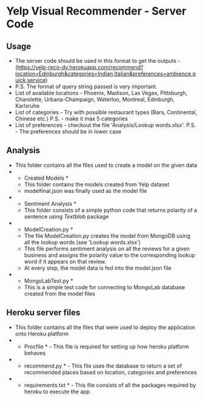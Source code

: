 Yelp Visual Recommender - Server Code
=====================================

Usage
-----

- The server code should be used in this format to get the outputs - (https://yelp-reco-dv.herokuapp.com/recommend?location=Edinburgh&categories=Indian,Italian&preferences=ambience,quick,service)
- P.S. The format of query string passed is very important. 
- List of available locations - Phoenix, Madison, Las Vegas, Pittsburgh, Charolette, Urbana-Champaign, Waterloo, Montreal, Edinburgh, Karlsruhe
- List of categories - Try with possible restaurant types (Bars, Continental, Chinese etc.) P.S. - make it max 5 categories
- List of preferences - checkout the file 'Analysis/Lookup words.xlsx'. P.S. - The preferences should be in lower case

Analysis
--------

- This folder contains all the files used to create a model on the given data
- * Created Models *
  - This folder contains the models created from Yelp dataset
  - modelfinal.json was finally used as the model file
- * Sentiment Analysis *
  - This folder consists of a simple python code that returns polarity of a sentence using *Textblob* package
- * ModelCreation.py *
  - The file ModelCreation.py creates the model from MongoDB using all the lookup words (see 'Lookup words.xlsx')
  - This file performs sentiment analysis on all the reviews for a given business and assigns the polarity value to the corresponding lookup word if it appears on that review.
  - At every step, the model data is fed into the model.json file
- * MongoLabTest.py *
  - This is a simple test code for connecting to MongoLab database created from the model files

Heroku server files
-------------------

- This folder contains all the files that were used to deploy the application onto Heroku platform
- * Procfile * - This file is required for setting up how heroku platform behaves
- * recommend.py * - This file uses the database to return a set of recommended places based on location, categories and preferences
- * requirements.txt * - This file consists of all the packages required by heroku to execute the app